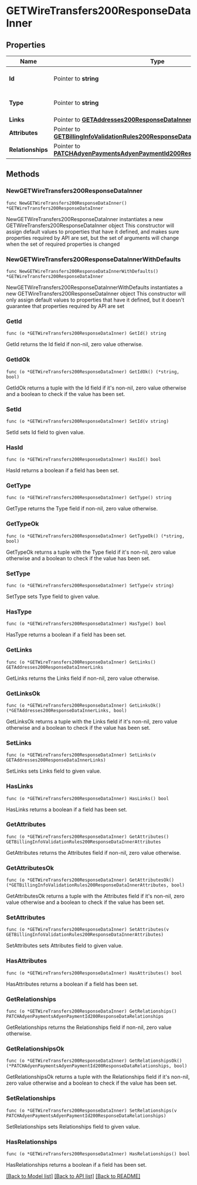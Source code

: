 # GETWireTransfers200ResponseDataInner

## Properties

Name | Type | Description | Notes
------------ | ------------- | ------------- | -------------
**Id** | Pointer to **string** | The resource&#39;s id | [optional] 
**Type** | Pointer to **string** | The resource&#39;s type | [optional] [default to "wire_transfers"]
**Links** | Pointer to [**GETAddresses200ResponseDataInnerLinks**](GETAddresses200ResponseDataInnerLinks.md) |  | [optional] 
**Attributes** | Pointer to [**GETBillingInfoValidationRules200ResponseDataInnerAttributes**](GETBillingInfoValidationRules200ResponseDataInnerAttributes.md) |  | [optional] 
**Relationships** | Pointer to [**PATCHAdyenPaymentsAdyenPaymentId200ResponseDataRelationships**](PATCHAdyenPaymentsAdyenPaymentId200ResponseDataRelationships.md) |  | [optional] 

## Methods

### NewGETWireTransfers200ResponseDataInner

`func NewGETWireTransfers200ResponseDataInner() *GETWireTransfers200ResponseDataInner`

NewGETWireTransfers200ResponseDataInner instantiates a new GETWireTransfers200ResponseDataInner object
This constructor will assign default values to properties that have it defined,
and makes sure properties required by API are set, but the set of arguments
will change when the set of required properties is changed

### NewGETWireTransfers200ResponseDataInnerWithDefaults

`func NewGETWireTransfers200ResponseDataInnerWithDefaults() *GETWireTransfers200ResponseDataInner`

NewGETWireTransfers200ResponseDataInnerWithDefaults instantiates a new GETWireTransfers200ResponseDataInner object
This constructor will only assign default values to properties that have it defined,
but it doesn't guarantee that properties required by API are set

### GetId

`func (o *GETWireTransfers200ResponseDataInner) GetId() string`

GetId returns the Id field if non-nil, zero value otherwise.

### GetIdOk

`func (o *GETWireTransfers200ResponseDataInner) GetIdOk() (*string, bool)`

GetIdOk returns a tuple with the Id field if it's non-nil, zero value otherwise
and a boolean to check if the value has been set.

### SetId

`func (o *GETWireTransfers200ResponseDataInner) SetId(v string)`

SetId sets Id field to given value.

### HasId

`func (o *GETWireTransfers200ResponseDataInner) HasId() bool`

HasId returns a boolean if a field has been set.

### GetType

`func (o *GETWireTransfers200ResponseDataInner) GetType() string`

GetType returns the Type field if non-nil, zero value otherwise.

### GetTypeOk

`func (o *GETWireTransfers200ResponseDataInner) GetTypeOk() (*string, bool)`

GetTypeOk returns a tuple with the Type field if it's non-nil, zero value otherwise
and a boolean to check if the value has been set.

### SetType

`func (o *GETWireTransfers200ResponseDataInner) SetType(v string)`

SetType sets Type field to given value.

### HasType

`func (o *GETWireTransfers200ResponseDataInner) HasType() bool`

HasType returns a boolean if a field has been set.

### GetLinks

`func (o *GETWireTransfers200ResponseDataInner) GetLinks() GETAddresses200ResponseDataInnerLinks`

GetLinks returns the Links field if non-nil, zero value otherwise.

### GetLinksOk

`func (o *GETWireTransfers200ResponseDataInner) GetLinksOk() (*GETAddresses200ResponseDataInnerLinks, bool)`

GetLinksOk returns a tuple with the Links field if it's non-nil, zero value otherwise
and a boolean to check if the value has been set.

### SetLinks

`func (o *GETWireTransfers200ResponseDataInner) SetLinks(v GETAddresses200ResponseDataInnerLinks)`

SetLinks sets Links field to given value.

### HasLinks

`func (o *GETWireTransfers200ResponseDataInner) HasLinks() bool`

HasLinks returns a boolean if a field has been set.

### GetAttributes

`func (o *GETWireTransfers200ResponseDataInner) GetAttributes() GETBillingInfoValidationRules200ResponseDataInnerAttributes`

GetAttributes returns the Attributes field if non-nil, zero value otherwise.

### GetAttributesOk

`func (o *GETWireTransfers200ResponseDataInner) GetAttributesOk() (*GETBillingInfoValidationRules200ResponseDataInnerAttributes, bool)`

GetAttributesOk returns a tuple with the Attributes field if it's non-nil, zero value otherwise
and a boolean to check if the value has been set.

### SetAttributes

`func (o *GETWireTransfers200ResponseDataInner) SetAttributes(v GETBillingInfoValidationRules200ResponseDataInnerAttributes)`

SetAttributes sets Attributes field to given value.

### HasAttributes

`func (o *GETWireTransfers200ResponseDataInner) HasAttributes() bool`

HasAttributes returns a boolean if a field has been set.

### GetRelationships

`func (o *GETWireTransfers200ResponseDataInner) GetRelationships() PATCHAdyenPaymentsAdyenPaymentId200ResponseDataRelationships`

GetRelationships returns the Relationships field if non-nil, zero value otherwise.

### GetRelationshipsOk

`func (o *GETWireTransfers200ResponseDataInner) GetRelationshipsOk() (*PATCHAdyenPaymentsAdyenPaymentId200ResponseDataRelationships, bool)`

GetRelationshipsOk returns a tuple with the Relationships field if it's non-nil, zero value otherwise
and a boolean to check if the value has been set.

### SetRelationships

`func (o *GETWireTransfers200ResponseDataInner) SetRelationships(v PATCHAdyenPaymentsAdyenPaymentId200ResponseDataRelationships)`

SetRelationships sets Relationships field to given value.

### HasRelationships

`func (o *GETWireTransfers200ResponseDataInner) HasRelationships() bool`

HasRelationships returns a boolean if a field has been set.


[[Back to Model list]](../README.md#documentation-for-models) [[Back to API list]](../README.md#documentation-for-api-endpoints) [[Back to README]](../README.md)


